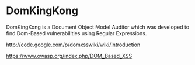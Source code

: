 DomKingKong
===========

DomKingKong is a Document Object Model Auditor which was developed to find Dom-Based vulnerabilities using Regular Expressions.

http://code.google.com/p/domxsswiki/wiki/Introduction

https://www.owasp.org/index.php/DOM_Based_XSS

